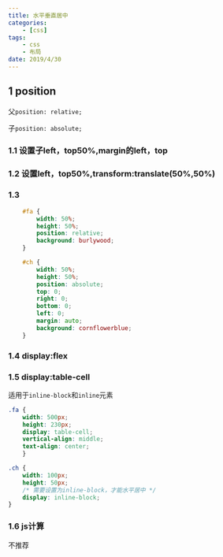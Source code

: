 ```yaml
---
title: 水平垂直居中
categories:
    - [css]
tags:
    - css
    - 布局
date: 2019/4/30
---
```


## 1 position

父`position: relative;`

子`position: absolute;`

### 1.1 设置子left，top50%,margin的left，top

### 1.2 设置left，top50%,transform:translate(50%,50%)

### 1.3

```css
    #fa {
        width: 50%;
        height: 50%;
        position: relative;
        background: burlywood;
    }

    #ch {
        width: 50%;
        height: 50%;
        position: absolute;
        top: 0;
        right: 0;
        bottom: 0;
        left: 0;
        margin: auto;
        background: cornflowerblue;
    }
```

### 1.4 display:flex

### 1.5 display:table-cell

适用于`inline-block`和`inline`元素

```css
.fa {
    width: 500px;
    height: 230px;
    display: table-cell;
    vertical-align: middle;
    text-align: center;
    }

.ch {
    width: 100px;
    height: 50px;
    /* 需要设置为inline-block，才能水平居中 */
    display: inline-block;
}
```

### 1.6 js计算

不推荐
